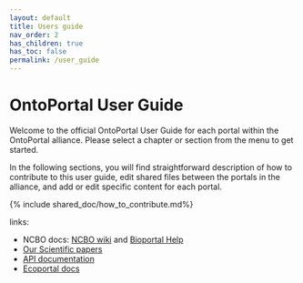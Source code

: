 ```yaml
---
layout: default
title: Users guide
nav_order: 2
has_children: true
has_toc: false
permalink: /user_guide
---
```


# OntoPortal User Guide

Welcome to the official OntoPortal User Guide for each portal within the OntoPortal alliance. Please select a chapter or section from the menu to get started.


In the following sections, you will find straightforward description of how to contribute to this user guide, edit shared files between the portals in the alliance, and add or edit specific content for each portal.

{% include shared_doc/how_to_contribute.md%}

links:
- NCBO docs: [NCBO wiki](https://www.bioontology.org/wiki/Main_Page) and  [Bioportal Help](https://www.bioontology.org/wiki/BioPortal_Help)
- [Our Scientific papers](https://github.com/ontoportal/literature) 
- [API documentation](http://data.agroportal.lirmm.fr/documentation) 
- [Ecoportal docs](https://github.com/lifewatch-eric/documentation/wiki/EcoTools) 

